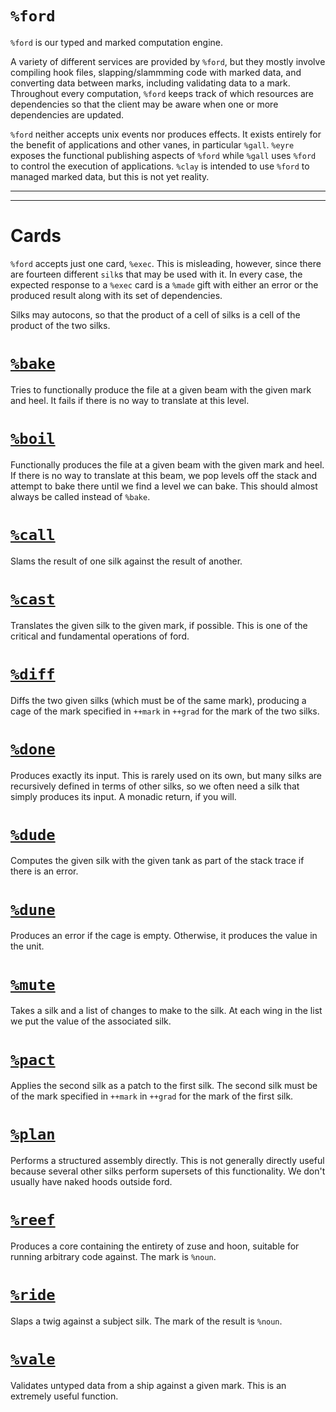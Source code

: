 <div class="short">

`%ford`
=======

`%ford` is our typed and marked computation engine.

A variety of different services are provided by `%ford`, but they mostly
involve compiling hook files, slapping/slammming code with marked data,
and converting data between marks, including validating data to a mark.
Throughout every computation, `%ford` keeps track of which resources are
dependencies so that the client may be aware when one or more
dependencies are updated.

`%ford` neither accepts unix events nor produces effects. It exists
entirely for the benefit of applications and other vanes, in particular
`%gall`. `%eyre` exposes the functional publishing aspects of `%ford`
while `%gall` uses `%ford` to control the execution of applications.
`%clay` is intended to use `%ford` to managed marked data, but this is
not yet reality.

</div>

------------------------------------------------------------------------

<list></list>

------------------------------------------------------------------------

Cards
=====

`%ford` accepts just one card, `%exec`. This is misleading, however,
since there are fourteen different `silk`s that may be used with it. In
every case, the expected response to a `%exec` card is a `%made` gift
with either an error or the produced result along with its set of
dependencies.

Silks may autocons, so that the product of a cell of silks is a cell of
the product of the two silks.

[`%bake`](#bake)
================

Tries to functionally produce the file at a given beam with the given
mark and heel. It fails if there is no way to translate at this level.

[`%boil`](#boil)
================

Functionally produces the file at a given beam with the given mark and
heel. If there is no way to translate at this beam, we pop levels off
the stack and attempt to bake there until we find a level we can bake.
This should almost always be called instead of `%bake`.

[`%call`](#call)
================

Slams the result of one silk against the result of another.

[`%cast`](#cast)
================

Translates the given silk to the given mark, if possible. This is one of
the critical and fundamental operations of ford.

[`%diff`](#diff)
================

Diffs the two given silks (which must be of the same mark), producing a
cage of the mark specified in `++mark` in `++grad` for the mark of the
two silks.

[`%done`](#done)
================

Produces exactly its input. This is rarely used on its own, but many
silks are recursively defined in terms of other silks, so we often need
a silk that simply produces its input. A monadic return, if you will.

[`%dude`](#dude)
================

Computes the given silk with the given tank as part of the stack trace
if there is an error.

[`%dune`](#dune)
================

Produces an error if the cage is empty. Otherwise, it produces the value
in the unit.

[`%mute`](#mute)
================

Takes a silk and a list of changes to make to the silk. At each wing in
the list we put the value of the associated silk.

[`%pact`](#pact)
================

Applies the second silk as a patch to the first silk. The second silk
must be of the mark specified in `++mark` in `++grad` for the mark of
the first silk.

[`%plan`](#plan)
================

Performs a structured assembly directly. This is not generally directly
useful because several other silks perform supersets of this
functionality. We don't usually have naked hoods outside ford.

[`%reef`](#reef)
================

Produces a core containing the entirety of zuse and hoon, suitable for
running arbitrary code against. The mark is `%noun`.

[`%ride`](#ride)
================

Slaps a twig against a subject silk. The mark of the result is `%noun`.

[`%vale`](#vale)
================

Validates untyped data from a ship against a given mark. This is an
extremely useful function.
